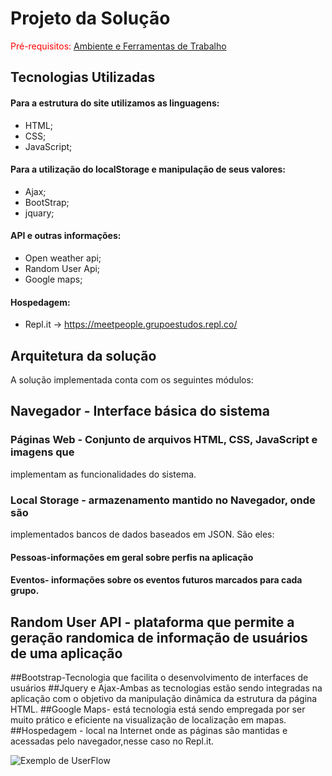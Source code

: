 # Projeto da Solução

<span style="color:red">Pré-requisitos: <a href="4-Gestão-Configuração.md"> Ambiente e Ferramentas de Trabalho</a></span>

## Tecnologias Utilizadas
  #### Para a estrutura do site utilizamos as linguagens:
  - HTML;
  - CSS;
  - JavaScript;

  #### Para a utilização do localStorage e manipulação de seus valores:
  - Ajax;
  - BootStrap;
  - jquary;
  
   #### API e outras informações:
  - Open weather api;
  - Random User Api;
  - Google maps;

  #### Hospedagem:
  - Repl.it -> https://meetpeople.grupoestudos.repl.co/
  
## Arquitetura da solução
A solução implementada conta com os seguintes módulos:
## Navegador - Interface básica do sistema
### Páginas Web - Conjunto de arquivos HTML, CSS, JavaScript e imagens que
implementam as funcionalidades do sistema.
### Local Storage - armazenamento mantido no Navegador, onde são
implementados bancos de dados baseados em JSON. São eles:
#### Pessoas-informações em geral sobre perfis na aplicação
#### Eventos- informações sobre os eventos futuros marcados para cada grupo.
## Random User API - plataforma que permite a geração randomica de informação de usuários de uma aplicação
##Bootstrap-Tecnologia que facilita o desenvolvimento de interfaces de usuários 
##Jquery e Ajax-Ambas as tecnologias estão sendo integradas na aplicação com o objetivo da manipulação dinâmica da estrutura da página HTML.
##Google Maps- está tecnologia está sendo empregada por ser muito prático e eficiente na visualização de localização em mapas.
##Hospedagem - local na Internet onde as páginas são mantidas e acessadas pelo
navegador,nesse caso no Repl.it.

![Exemplo de UserFlow](images/exemplificacão.PNG)
